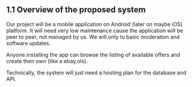 ## 1.1 Overview of the proposed system

Our project will be a mobile application on Android (later on maybe iOS) platform.
It will need very low maintenance cause the application will be peer to peer, not 
managed by us. We will only to basic moderation and software updates.

Anyone installing the app can browse the listing of available offers and create their
own (like a ebay,olx).

Technically, the system will just need a hosting plan for the database and API.

